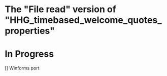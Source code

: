 # The "File read" version of "HHG_timebased_welcome_quotes_properties"

# In Progress

[] Winforms port
